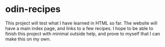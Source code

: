 # odin-recipes
This project will test what I have learned in HTML so far. The website will have a main index page, and links to a few recipes. I hope to be able to finish this project with minimal outside help, and prove to myself that I can make this on my own.

